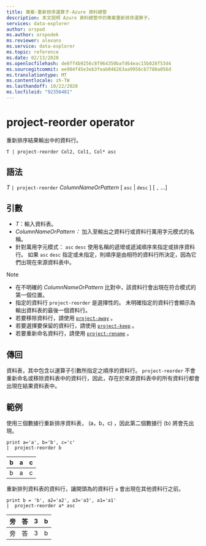 ```yaml
---
title: 專案-重新排序運算子-Azure 資料總管
description: 本文說明 Azure 資料總管中的專案重新排序運算子。
services: data-explorer
author: orspod
ms.author: orspodek
ms.reviewer: alexans
ms.service: data-explorer
ms.topic: reference
ms.date: 02/13/2020
ms.openlocfilehash: de8ff4b9256c8f964350bafd64eac15b028f53d4
ms.sourcegitcommit: ee904f45e3eb3feab046263aa9956cb7780a056d
ms.translationtype: MT
ms.contentlocale: zh-TW
ms.lasthandoff: 10/22/2020
ms.locfileid: "92356481"
---
```

# <a name="project-reorder-operator"></a>project-reorder operator

重新排序結果輸出中的資料行。

```kusto
T | project-reorder Col2, Col1, Col* asc
```

## <a name="syntax"></a>語法

*T* `| project-reorder` *ColumnNameOrPattern* [ `asc` | `desc` ] [ `,` ...]

## <a name="arguments"></a>引數

* *T*：輸入資料表。
* *ColumnNameOrPattern：* 加入至輸出之資料行或資料行萬用字元模式的名稱。
* 針對萬用字元模式： `asc` `desc` 使用名稱的遞增或遞減順序來指定或排序資料行。 如果 `asc` `desc` 指定或未指定，則順序是由相符的資料行所決定，因為它們出現在來源資料表中。

> [!NOTE]
> * 在不明確的 *ColumnNameOrPattern* 比對中，該資料行會出現在符合模式的第一個位置。
> * 指定的資料行 `project-reorder` 是選擇性的。 未明確指定的資料行會顯示為輸出資料表的最後一個資料行。
> * 若要移除資料行，請使用 [`project-away`](projectawayoperator.md) 。
> * 若要選擇要保留的資料行，請使用 [`project-keep`](project-keep-operator.md) 。
> * 若要重新命名資料行，請使用 [`project-rename`](projectrenameoperator.md) 。

## <a name="returns"></a>傳回

資料表，其中包含以運算子引數所指定之順序的資料行。 `project-reorder` 不會重新命名或移除資料表中的資料行，因此，存在於來源資料表中的所有資料行都會出現在結果資料表中。

## <a name="examples"></a>範例

使用三個數據行重新排序資料表， (a，b，c) ，因此第二個數據行 (b) 將會先出現。

<!-- csl: https://help.kusto.windows.net/Samples -->
```kusto
print a='a', b='b', c='c'
|  project-reorder b
```

|b|a|c|
|---|---|---|
|b|a|c|

重新排列資料表的資料行，讓開頭為的資料行 `a` 會出現在其他資料行之前。

<!-- csl: https://help.kusto.windows.net/Samples -->
```kusto
print b = 'b', a2='a2', a3='a3', a1='a1'
|  project-reorder a* asc
```

|旁|答|3|b|
|---|---|---|---|
|旁|答|3|b|
